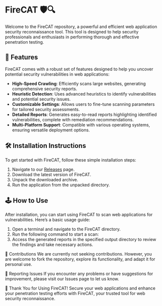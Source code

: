 # FireCAT 🛡️🔍

Welcome to the FireCAT repository, a powerful and efficient web application security reconnaissance tool. This tool is designed to help security professionals and enthusiasts in performing thorough and effective penetration testing.

## 🚀 Features

FireCAT comes with a robust set of features designed to help you uncover potential security vulnerabilities in web applications:

- **High-Speed Crawling**: Efficiently scans large websites, generating comprehensive security reports.
- **Heuristic Detection**: Uses advanced heuristics to identify vulnerabilities and potential security issues.
- **Customizable Settings**: Allows users to fine-tune scanning parameters for tailored security assessments.
- **Detailed Reports**: Generates easy-to-read reports highlighting identified vulnerabilities, complete with remediation recommendations.
- **Multi-Platform Support**: Compatible with various operating systems, ensuring versatile deployment options.

## 🛠️ Installation Instructions

To get started with FireCAT, follow these simple installation steps:

1. Navigate to our [Releases](../../releases) page.
2. Download the latest version of FireCAT.
3. Unpack the downloaded archive.
4. Run the application from the unpacked directory.

## 🕹️ How to Use

After installation, you can start using FireCAT to scan web applications for vulnerabilities. Here’s a basic usage guide:

1. Open a terminal and navigate to the FireCAT directory.
2. Run the following command to start a scan:
3. Access the generated reports in the specified output directory to review the findings and take necessary actions.

🛑 Contributions
We are currently not seeking contributions. However, you are welcome to fork the repository, explore its functionality, and adapt it for personal use.

🐞 Reporting Issues
If you encounter any problems or have suggestions for improvement, please visit our Issues page to let us know.

🌟 Thank You for Using FireCAT!
Secure your web applications and enhance your penetration testing efforts with FireCAT, your trusted tool for web security reconnaissance.
